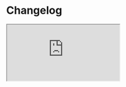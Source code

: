# Changelog <a href="https://www.eblasoft.com.tr/espocrm-extension-page/espocrm-date-pro-field" target="_blank" id="ext-version" data-id="63690e82c41e10396"></a>

<iframe class="changelog" src="https://crm.eblasoft.com.tr/?entryPoint=changeLog&exId=63690e82c41e10396" allowfullscreen></iframe>


